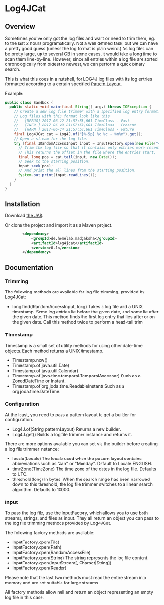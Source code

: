 # Log4JCat

## Overview

Sometimes you've only got the log files and want or need to trim them, eg. to the last 2 hours
programatically. Not a well defined task, but we can have a pretty good guess (unless the log
format is plain weird.) As log files can be pretty large, up to several GB in some cases, it
would take a long time to scan them line-by-line. However, since all entries within a log file
are sorted chronologically from oldest to newest, we can perform a quick binary search.

This is what this does in a nutshell, for LOG4J log files with its log entries formatted
according to a certain specified [Pattern Layout](https://logging.apache.org/log4j/1.2/apidocs/org/apache/log4j/PatternLayout.html).

Example:

```java
public class Sandbox {
  public static void main(final String[] args) throws IOException {
    // Create a new log file trimmer with a specified log entry format.
    // Log files with this format look like this
    //   [DEBUG] 2017-06-22 21:57:53,661 TimeClass - Past
    //   [INFO ] 2017-06-23 21:57:53,661 TimeClass - Present
    //   [WARN ] 2017-06-24 21:57:53,661 TimeClass - Future
    final Log4JCat cat = Log4J.of("[%-5p] %d %c - %m%n").get();
    // Open a stream for the log file.
    try (final IRandomAccessInput input = InputFactory.open(new File("~/mylogfile"))) {
      // Trim the log file so that it contains only entries more recent than the current date.
      // This returns the offset in the file where the entries start.
      final long pos = cat.tail(input, new Date());
      // Seek to the starting position.
      input.seek(pos);
      // And print the all lines from the starting position.
      System.out.print(input.readLines());
    }
  }
}
```

## Installation

Download [the JAR](https://github.com/blutorange/Log4JCat/blob/master/Log4JCat/release/log4jcat-0.1.jar).

Or clone the project and import it as a Maven project.

```xml
		<dependency>
			<groupId>de.homelab.madgaksha</groupId>
			<artifactId>log4jcat</artifactId>
			<version>0.1</version>
		</dependency>
```

## Documentation

### Trimming

The following methods are available for log file trimming, provided by Log4JCat:

* long find(IRandomAccessInput, long) Takes a log file and a UNIX timestamp. Some log entries lie before the given date, and some lie after the given date. This method finds the first log entry that lies after or on the given date. Call this method twice to perform a head-tail trim.

### Timestamp

Timestamp is a small set of utility methods for using other date-time objects.
Each method returns a UNIX timestamp.

* Timestamp.now()
* Timestamp.of(java.util.Date)
* Timestamp.of(java.util.Calendar)
* Timestamp.of(java.time.temporal.TemporalAccessor) Such as a ZonedDateTime or Instant.
* Timestamp.of(org.joda.time.ReadableInstant) Such as a org.joda.time.DateTime.

### Configuration

At the least, you need to pass a pattern layout to get a builder for
configuration.

* Log4J.of(String patternLayout) Returns a new builder.
* Log4J.get() Builds a log file trimmer instance and returns it.

There are more options available you can set via the builder before creating
a log file trimmer instance:

* locale(Locale) The locale used when the pattern layout contains abbreviations such as "Jan" or "Monday". Default to Locale.ENGLISH.
* timeZone(TimeZone) The time zone of the dates in the log file. Defaults to UTC.
* threshold(long) In bytes. When the search range has been narrowed down to this threshold, the log file trimmer switches to a linear search algorithm. Defaults to 10000.

### Input

To pass the log file, use the InputFactory, which allows you to use both
streams, strings, and files as input. They all return an object you can pass
to the log file trimming methods provided by Log4JCat.

The following factory methods are available:

* InputFactory.open(File)
* InputFactory.open(Path)
* InputFactory.open(RandomAccessFile)
* InputFactory.open(String) The string represents the log file content.
* InputFactory.open(InputStream[, Charset|String])
* InputFactory.open(Reader)

Please note that the last two methods must read the entire stream into memory
and are not suitable for large streams.

All factory methods allow null and return an object representing an empty log
file in this case.
